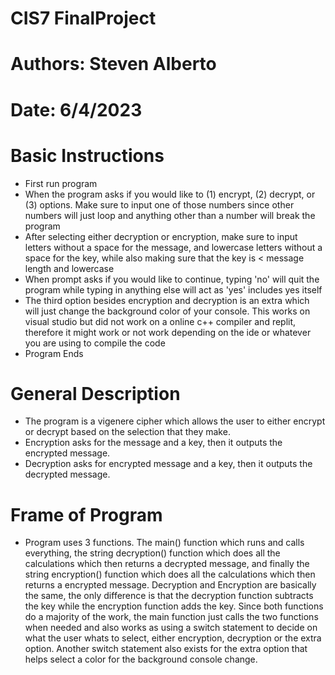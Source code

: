 # CIS7 FinalProject
# Authors: Steven Alberto
# Date: 6/4/2023

# Basic Instructions
- First run program
- When the program asks if you would like to (1) encrypt, (2) decrypt, or (3) options. Make sure to input one of those numbers since other numbers will just loop and anything other than a number will break the program
- After selecting either decryption or encryption, make sure to input letters without a space for the message, and lowercase letters without a space for the key, while also making sure that the key is < message length and lowercase
- When prompt asks if you would like to continue, typing 'no' will quit the program while typing in anything else will act as 'yes' includes yes itself
- The third option besides encryption and decryption is an extra which will just change the background color of your console. This works on visual studio but did not work on a online c++ compiler and replit, therefore it might work or not work depending on the ide or whatever you are using to compile the code
- Program Ends

# General Description
- The program is a vigenere cipher which allows the user to either encrypt or decrypt based on the selection that they make.
- Encryption asks for the message and a key, then it outputs the encrypted message.
- Decryption asks for encrypted message and a key, then it outputs the decrypted message.

# Frame of Program
- Program uses 3 functions. The main() function which runs and calls everything, the string decryption() function which does all the calculations which then returns a decrypted message, and finally the string encryption() function which does all the calculations which then returns a encrypted message. Decryption and Encryption are basically the same, the only difference is that the decryption function subtracts the key while the encryption function adds the key. Since both functions do a majority of the work, the main function just calls the two functions when needed and also works as using a switch statement to decide on what the user whats to select, either encryption, decryption or the extra option. Another switch statement also exists for the extra option that helps select a color for the background console change.

